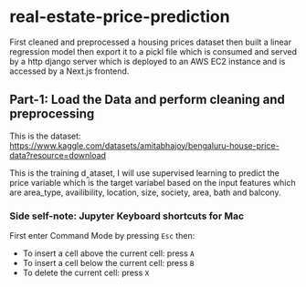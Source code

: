# real-estate-price-prediction

First cleaned and preprocessed a housing prices dataset then built a linear regression model then export it to a pickl file which is consumed and served by a http django server which is deployed to an AWS EC2 instance and is accessed by a Next.js frontend.


## Part-1: Load the Data and perform cleaning and preprocessing

This is the dataset: https://www.kaggle.com/datasets/amitabhajoy/bengaluru-house-price-data?resource=download

This is the training d‸ataset, I will use supervised learning to predict the price variable which is the target variabel based on the input features which are area_type, availibility, location, size, society, area, bath and balcony.

### Side self-note: Jupyter Keyboard shortcuts for Mac

First enter Command Mode by pressing `Esc` then:
- To insert a cell above the current cell: press `A`
- To insert a cell below the current cell: press `B`
- To delete the current cell: press `X`
